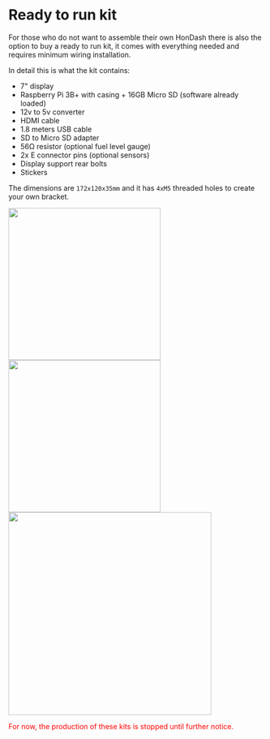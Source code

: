 # Ready to run kit

For those who do not want to assemble their own HonDash there is also the option to buy a ready to run kit, it comes with everything needed and requires minimum wiring installation.

In detail this is what the kit contains:

* 7" display
* Raspberry Pi 3B+ with casing + 16GB Micro SD (software already loaded)
* 12v to 5v converter
* HDMI cable
* 1.8 meters USB cable
* SD to Micro SD adapter
* 56Ω resistor (optional fuel level gauge)
* 2x E connector pins (optional sensors)
* Display support rear bolts
* Stickers

The dimensions are `172x120x35mm` and it has `4xM5` threaded holes to create your own bracket.

<img src="https://raw.github.com/pablobuenaposada/HonDash/master/docs/readme/hondash_kit_full.png" data-canonical-src="https://raw.github.com/pablobuenaposada/HonDash/master/docs/readme/hondash_kit_full.png" height="300" />
<img src="https://raw.github.com/pablobuenaposada/HonDash/master/docs/readme/hondash_rear.png" data-canonical-src="https://raw.github.com/pablobuenaposada/HonDash/master/docs/readme/hondash_rear.png" height="300" />
<img src="https://raw.github.com/pablobuenaposada/HonDash/master/docs/readme/hondash_diagram.png" data-canonical-src="https://raw.github.com/pablobuenaposada/HonDash/master/docs/readme/hondash_diagram.png" height="400" />

<span style="color:red">For now, the production of these kits is stopped until further notice.</span>